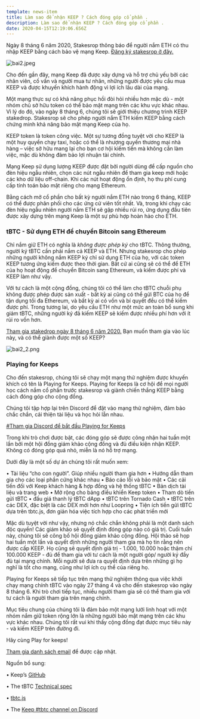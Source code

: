 ```yaml
---
template: news-item
title: Làm sao để nhận KEEP ? Cách đóng góp cổ phần .
description: Làm sao để nhận KEEP ? Cách đóng góp cổ phần .
date: 2020-04-15T12:19:06.656Z
---
```

Ngày 8 tháng 6 năm 2020, Stakesrop thông báo để người nắm ETH có thu nhập KEEP bằng cách bảo vệ mạng Keep. [Đăng ký stakesrop ở đây.](https://www.crowdcast.io/e/keep-stakedrop---live)


![bai2.jpeg](https://cdn.steemitimages.com/DQmaoXzfcg3RepatxbUCc53iD3J7Qvh3SUcg3n1vMYGS31M/bai2.jpeg)

Cho đến gần đây, mạng Keep đã được xây dựng và hỗ trợ chủ yếu bởi các nhân viên, cố vấn và người mua tư nhân, những người được yêu cầu mua KEEP và được khuyến khích hành động vì lợi ích lâu dài của mạng.

Một mạng thực sự có khả năng phục hồi đòi hỏi nhiều hơn mặc dù - một nhóm chủ sở hữu token có thể bảo mật mạng trên các khu vực khác nhau. Vì lý do đó, vào ngày 8 tháng 6, chúng tôi sẽ giới thiệu chương trình KEEP stakedrop. Stakesrop sẽ cho phép người nắm ETH kiếm KEEP bằng cách chứng minh khả năng bảo mật mạng Keep của họ.

KEEP token là token công việc. Một sự tương đồng tuyệt vời cho KEEP là một huy quyền chạy taxi, hoặc có thể là nhượng quyền thương mại nhà hàng – việc sở hữu mang lại cho bạn cơ hội kiếm tiền mà không cần làm việc, mặc dù không đảm bảo lợi nhuận tài chính.

Mạng Keep sử dụng lượng KEEP được đặt bởi người dùng để cấp nguồn cho đèn hiệu ngẫu nhiên, chọn các nút ngẫu nhiên để tham gia keep mới hoặc các kho dữ liệu off-chain. Khi các nút hoạt động ổn định, họ thu phí cung cấp tính toán bảo mật riêng cho mạng Ethereum.

Bằng cách mở cổ phần cho bất kỳ người nắm ETH nào trong 6 tháng, KEEP có thể được phân phối cho các ứng cử viên tốt nhất. Và, trong khi chạy các đèn hiệu ngẫu nhiên người nắm ETH sẽ gặp nhiều rủi ro, ứng dụng đầu tiên được xây dựng trên mạng Keep là một sự phù hợp hoàn hảo cho ETH. 


### tBTC - Sử dụng ETH để chuyển Bitcoin sang Ethereum


Chỉ nắm giữ ETH có nghĩa là *không được phép ký* cho tBTC. Thông thường, người ký tBTC cần phải nắm cả KEEP và ETH. Nhưng stakesrop cho phép những người không nắm KEEP ký chỉ sử dụng ETH của họ, với các token KEEP tương ứng kiếm được theo thời gian. Bất cứ ai cũng sẽ có thể để ETH của họ hoạt động để chuyển Bitcoin sang Ethereum, và kiếm được phí và KEEP làm như vậy.

Với tư cách là một cộng đồng, chúng tôi có thể làm cho tBTC chuỗi phụ không được phép được sản xuất - bất kỳ ai cũng có thể gửi BTC của họ để tận dụng tối đa Ethereum, và bất kỳ ai có vốn và bí quyết đều có thể kiếm được phí.
Trong tương lai, do yêu cầu ETH như một mức an toàn bổ sung khi giảm tBTC, những người ký đã kiếm KEEP sẽ kiếm được nhiều phí hơn với ít rủi ro vốn hơn.

[Tham gia stakedrop ngày 8 tháng 6 năm 2020.](https://www.crowdcast.io/e/keep-stakedrop---live)
Bạn muốn tham gia vào lúc này, và có thể giành được một số KEEP?


![bai2_2.png](https://cdn.steemitimages.com/DQmVJrfM2dVqLs1bG6MsFhHtjuoGTmY51EdprDocNcudqYf/bai2_2.png)


### Playing for Keeps
Cho đến stakesrop, chúng tôi sẽ chạy một mạng thử nghiệm được khuyến khích có tên là Playing for Keeps. Playing for Keeps là cơ hội để mọi người học cách nắm cổ phần trước stakesrop và giành chiến thắng KEEP bằng cách đóng góp cho cộng đồng.

Chúng tôi tập hợp lại trên Discord để đặt vào mạng thử nghiệm, đảm bảo chắc chắn, cải thiện tài liệu và học hỏi lẫn nhau.

[#Tham gia Discord để bắt đầu Playing for Keeps](https://discord.gg/UhfpKCS)

Trong khi trò chơi được bật, các đóng góp sẽ được công nhận hai tuần một lần bởi một hội đồng giám khảo cộng đồng và đủ điều kiện nhận KEEP. Không có đóng góp quá nhỏ, miễn là nó hỗ trợ mạng. 

Dưới đây là một số dự án chúng tôi rất muốn xem:

•	Tài liệu “cho con người”. Giúp nhiều người tham gia hơn
•	Hướng dẫn tham gia cho các loại phần cứng khác nhau
•	Báo cáo lỗi và bảo mật
•	Các cải tiến đối với Keep khách hàng & hợp đồng và hệ thống tBTC
•	Bản dịch tài liệu và trang web
•	Mở rộng cho bảng điều khiển Keep token
•	Tham dò tiền gửi tBTC
•	đấu giá thanh lý tBTC dApp
•	tBTC trên Tornado Cash
•	tBTC trên các DEX, đặc biệt là các DEX mới hơn như Loopring 
•	Tiện ích tiền gửi tBTC dựa trên tbtc.js, đơn giản hóa việc tích hợp cho các phát triển mới

Mặc dù tuyệt vời như vậy, nhưng nó chắc chắn không phải là một danh sách độc quyền! Các giám khảo sẽ quyết định đóng góp nào có giá trị. Cuối tuần này, chúng tôi sẽ công bố hội đồng giám khảo cộng đồng. Hội thảo sẽ họp hai tuần một lần và quyết định những người tham gia mà họ tin rằng nên được cấp KEEP. Họ cũng sẽ quyết định giá trị - 1.000, 10.000 hoặc thậm chí 100.000 KEEP - đủ để tham gia với tư cách là một người góp/ người ký đầy đủ tại mạng chính. Mỗi người sẽ đưa ra quyết định dựa trên những gì họ nghĩ là tốt cho mạng, cũng như lợi ích cụ thể của riêng họ.

Playing for Keeps sẽ tiếp tục trên mạng thử nghiệm thông qua việc khởi chạy mạng chính tBTC vào ngày 27 tháng 4 và cho đến stakesrop vào ngày 8 tháng 6. Khi trò chơi tiếp tục, nhiều người tham gia sẽ có thể tham gia với tư cách là người tham gia trên mạng chính.

Mục tiêu chung của chúng tôi là đảm bảo một mạng lưới linh hoạt với một nhóm nắm giữ token rộng lớn là những người bảo mật mạng trên các khu vực khác nhau. Chúng tôi rất vui khi thấy cộng đồng đạt được mục tiêu này - và kiếm KEEP trên đường đi.

Hãy cùng Play for keeps!

[Tham gia danh sách email](https://tbtc.network/#mailing-list) để được cập nhật.

Nguồn bổ sung:

•	Keep’s [GitHub](https://github.com/keep-network)

•	The tBTC [Technical spec](http://docs.keep.network/tbtc/index.pdf)

•	[tbtc.js](https://tbtc.network/news/2020-02-14-announcing-tbtc-js)

•	The [Keep #tbtc channel on Discord](https://chat.tbtc.network)